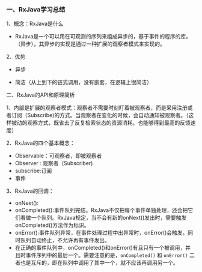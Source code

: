 ### 一、RxJava学习总结

1、概念：RxJava是什么

- RxJava是一个可以用在可观测的序列来组成异步的，基于事件的程序的库。（异步），其异步的实现是通过一种扩展的观察者模式来实现的。

2、优势

- 异步

- 简洁（从上到下的链式调用，没有嵌套，在逻辑上很简洁）

  

  

二、RxJava的API和原理简析

1、内部是扩展的观察者模式：观察者不需要时刻盯着被观察者，而是采用注册或者订阅（Subscribe)的方式。当观察者在变化的时候，会自动通知被观察者。（这样被动的观察方式，既省去了反复检索状态的资源消耗，也能够得到最高的反馈速度）

2、RxJava的四个基本概念：

- Observable：可观察者，即被观察者
- Observer : 观察者（Subscriber)
- subscribe:订阅
- 事件

3、RxJava的回调：

- onNext():
- onCompleted():事件队列完结。RxJava不仅把每个事件单独处理，还会把它们看做一个队列。RxJava规定，当不会有新的onNext()发出时，需要触发onCompleted()方法作为标识。
- onError():事件队列异常，在事件处理过程中出异常时，onError()会触发，同时队列自动终止，不允许再有事件发出。
- 在正确的事件队列中，onCompleted()和onError()有且只有一个被调用，并且时事件序列中的最后一个。需要注意的是，`onCompleted()` 和 `onError()` 二者也是互斥的，即在队列中调用了其中一个，就不应该再调用另一个。 
